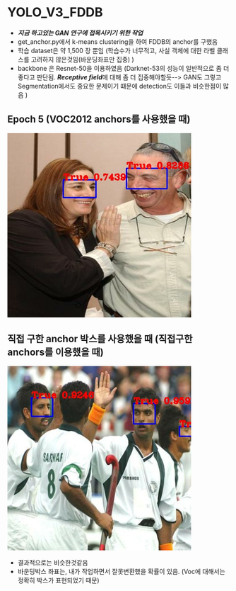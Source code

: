 # YOLO_V3_FDDB
* ***지금 하고있는 GAN 연구에 접목시키기 위한 작업***
* get_anchor.py에서 k-means clustering을 하여 FDDB의 anchor를 구했음
* 학습 dataset은 약 1,500 장 뿐임 (학습수가 너무적고, 사실 객체에 대한 라벨 클래스를 고려하지 않은것임(바운딩좌표만 집중) )
* backbone 은 Resnet-50을 이용하였음 (Darknet-53의 성능이 일반적으로 좀 더 좋다고 판단됨. ***Receptive field***에 대해 좀 더 집중해야할듯--> GAN도 그렇고 Segmentation에서도 중요한 문제이기 떄문에 detection도 이들과 비슷한점이 많음 )

## Epoch 5 (VOC2012 anchors를 사용했을 때)
![img ](https://github.com/Kimyuhwanpeter/YOLO_V3_FDDB/blob/main/500_2.jpg)

## 직접 구한 anchor 박스를 사용했을 때 (직접구한 anchors를 이용했을 때)
![img2](https://github.com/Kimyuhwanpeter/YOLO_V3_FDDB/blob/main/2500_7.jpg)
<br/>


* 결과적으로는 비슷한것같음
* 바운딩박스 좌표는, 내가 작업하면서 잘못변환했을 확률이 있음. (Voc에 대해서는 정확히 박스가 표현되었기 때문)
